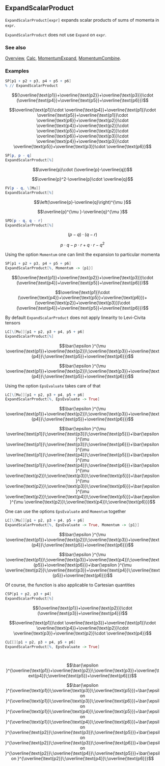## ExpandScalarProduct

`ExpandScalarProduct[expr]` expands scalar products of sums of momenta in `expr`.

`ExpandScalarProduct` does not use `Expand` on `expr`.

### See also

[Overview](Extra/FeynCalc.md), [Calc](Calc.md), [MomentumExpand](MomentumExpand.md), [MomentumCombine](MomentumCombine.md).

### Examples

```mathematica
SP[p1 + p2 + p3, p4 + p5 + p6]
% // ExpandScalarProduct
```

$$(\overline{\text{p1}}+\overline{\text{p2}}+\overline{\text{p3}})\cdot (\overline{\text{p4}}+\overline{\text{p5}}+\overline{\text{p6}})$$

$$\overline{\text{p1}}\cdot \overline{\text{p4}}+\overline{\text{p1}}\cdot \overline{\text{p5}}+\overline{\text{p1}}\cdot \overline{\text{p6}}+\overline{\text{p2}}\cdot \overline{\text{p4}}+\overline{\text{p2}}\cdot \overline{\text{p5}}+\overline{\text{p2}}\cdot \overline{\text{p6}}+\overline{\text{p3}}\cdot \overline{\text{p4}}+\overline{\text{p3}}\cdot \overline{\text{p5}}+\overline{\text{p3}}\cdot \overline{\text{p6}}$$

```mathematica
SP[p, p - q]
ExpandScalarProduct[%]
```

$$\overline{p}\cdot (\overline{p}-\overline{q})$$

$$\overline{p}^2-\overline{p}\cdot \overline{q}$$

```mathematica
FV[p - q, \[Mu]]
ExpandScalarProduct[%]
```

$$\left(\overline{p}-\overline{q}\right)^{\mu }$$

$$\overline{p}^{\mu }-\overline{q}^{\mu }$$

```mathematica
SPD[p - q, q - r]
ExpandScalarProduct[%]
```

$$(p-q)\cdot (q-r)$$

$$p\cdot q-p\cdot r+q\cdot r-q^2$$

Using the option `Momentum` one can limit the expansion to particular momenta

```mathematica
SP[p1 + p2 + p3, p4 + p5 + p6]
ExpandScalarProduct[%, Momentum -> {p1}]
```

$$(\overline{\text{p1}}+\overline{\text{p2}}+\overline{\text{p3}})\cdot (\overline{\text{p4}}+\overline{\text{p5}}+\overline{\text{p6}})$$

$$\overline{\text{p1}}\cdot (\overline{\text{p4}}+\overline{\text{p5}}+\overline{\text{p6}})+(\overline{\text{p2}}+\overline{\text{p3}})\cdot (\overline{\text{p4}}+\overline{\text{p5}}+\overline{\text{p6}})$$

By default `ExpandScalarProduct` does not apply linearity to Levi-Civita tensors

```mathematica
LC[\[Mu]][p1 + p2, p3 + p4, p5 + p6]
ExpandScalarProduct[%]
```

$$\bar{\epsilon }^{\mu \overline{\text{p1}}+\overline{\text{p2}}\;\overline{\text{p3}}+\overline{\text{p4}}\;\overline{\text{p5}}+\overline{\text{p6}}}$$

$$\bar{\epsilon }^{\mu \overline{\text{p1}}+\overline{\text{p2}}\;\overline{\text{p3}}+\overline{\text{p4}}\;\overline{\text{p5}}+\overline{\text{p6}}}$$

Using the option `EpsEvaluate` takes care of that

```mathematica
LC[\[Mu]][p1 + p2, p3 + p4, p5 + p6]
ExpandScalarProduct[%, EpsEvaluate -> True]
```

$$\bar{\epsilon }^{\mu \overline{\text{p1}}+\overline{\text{p2}}\;\overline{\text{p3}}+\overline{\text{p4}}\;\overline{\text{p5}}+\overline{\text{p6}}}$$

$$\bar{\epsilon }^{\mu \overline{\text{p1}}\;\overline{\text{p3}}\;\overline{\text{p5}}}+\bar{\epsilon }^{\mu \overline{\text{p1}}\;\overline{\text{p3}}\;\overline{\text{p6}}}+\bar{\epsilon }^{\mu \overline{\text{p1}}\;\overline{\text{p4}}\;\overline{\text{p5}}}+\bar{\epsilon }^{\mu \overline{\text{p1}}\;\overline{\text{p4}}\;\overline{\text{p6}}}+\bar{\epsilon }^{\mu \overline{\text{p2}}\;\overline{\text{p3}}\;\overline{\text{p5}}}+\bar{\epsilon }^{\mu \overline{\text{p2}}\;\overline{\text{p3}}\;\overline{\text{p6}}}+\bar{\epsilon }^{\mu \overline{\text{p2}}\;\overline{\text{p4}}\;\overline{\text{p5}}}+\bar{\epsilon }^{\mu \overline{\text{p2}}\;\overline{\text{p4}}\;\overline{\text{p6}}}$$

One can use the options `EpsEvaluate` and `Momentum` together

```mathematica
LC[\[Mu]][p1 + p2, p3 + p4, p5 + p6]
ExpandScalarProduct[%, EpsEvaluate -> True, Momentum -> {p1}]
```

$$\bar{\epsilon }^{\mu \overline{\text{p1}}+\overline{\text{p2}}\;\overline{\text{p3}}+\overline{\text{p4}}\;\overline{\text{p5}}+\overline{\text{p6}}}$$

$$\bar{\epsilon }^{\mu \overline{\text{p1}}\;\overline{\text{p3}}+\overline{\text{p4}}\;\overline{\text{p5}}+\overline{\text{p6}}}+\bar{\epsilon }^{\mu \overline{\text{p2}}\;\overline{\text{p3}}+\overline{\text{p4}}\;\overline{\text{p5}}+\overline{\text{p6}}}$$

Of course, the function is also applicable to Cartesian quantities

```mathematica
CSP[p1 + p2, p3 + p4]
ExpandScalarProduct[%]
```

$$(\overline{\text{p1}}+\overline{\text{p2}})\cdot (\overline{\text{p3}}+\overline{\text{p4}})$$

$$\overline{\text{p1}}\cdot \overline{\text{p3}}+\overline{\text{p1}}\cdot \overline{\text{p4}}+\overline{\text{p2}}\cdot \overline{\text{p3}}+\overline{\text{p2}}\cdot \overline{\text{p4}}$$

```mathematica
CLC[][p1 + p2, p3 + p4, p5 + p6]
ExpandScalarProduct[%, EpsEvaluate -> True] 
  
 

```

$$\bar{\epsilon }^{\overline{\text{p1}}+\overline{\text{p2}}\;\overline{\text{p3}}+\overline{\text{p4}}\;\overline{\text{p5}}+\overline{\text{p6}}}$$

$$\bar{\epsilon }^{\overline{\text{p1}}\;\overline{\text{p3}}\;\overline{\text{p5}}}+\bar{\epsilon }^{\overline{\text{p1}}\;\overline{\text{p3}}\;\overline{\text{p6}}}+\bar{\epsilon }^{\overline{\text{p1}}\;\overline{\text{p4}}\;\overline{\text{p5}}}+\bar{\epsilon }^{\overline{\text{p1}}\;\overline{\text{p4}}\;\overline{\text{p6}}}+\bar{\epsilon }^{\overline{\text{p2}}\;\overline{\text{p3}}\;\overline{\text{p5}}}+\bar{\epsilon }^{\overline{\text{p2}}\;\overline{\text{p3}}\;\overline{\text{p6}}}+\bar{\epsilon }^{\overline{\text{p2}}\;\overline{\text{p4}}\;\overline{\text{p5}}}+\bar{\epsilon }^{\overline{\text{p2}}\;\overline{\text{p4}}\;\overline{\text{p6}}}$$
